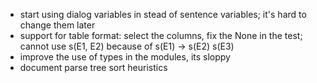 * start using dialog variables in stead of sentence variables; it's hard to change them later
* support for table format: select the columns, fix the None in the test; cannot use s(E1, E2) because of s(E1) -> s(E2) s(E3)
* improve the use of types in the modules, its sloppy
* document parse tree sort heuristics

